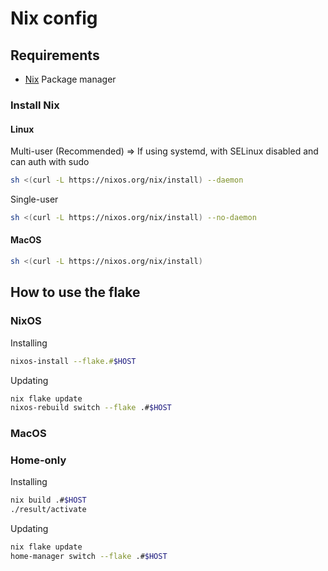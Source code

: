 # Nix config

## Requirements
- [Nix](https://nixos.org/download/) Package manager

### Install Nix

#### Linux
Multi-user (Recommended) => If using systemd, with SELinux disabled and can auth with sudo
```sh
sh <(curl -L https://nixos.org/nix/install) --daemon
```
Single-user
```sh
sh <(curl -L https://nixos.org/nix/install) --no-daemon
```
#### MacOS
```sh
sh <(curl -L https://nixos.org/nix/install)
```

## How to use the flake

### NixOS
Installing
```sh
nixos-install --flake.#$HOST
```
Updating
```sh
nix flake update
nixos-rebuild switch --flake .#$HOST
```

### MacOS
<!-- TODO: -->

### Home-only
Installing
```sh
nix build .#$HOST
./result/activate
```
Updating
```sh
nix flake update
home-manager switch --flake .#$HOST
```
